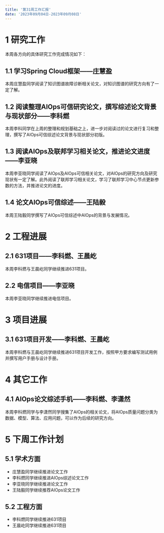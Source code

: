 ```yaml
---
title: '第31周工作汇报'
date: '2023年09月04日-2023年09月08日'
---
```


<!-- 只允许使用一级标题和二级标题 -->

# 1 研究工作

本周各方向的具体研究工作完成情况如下：

## 1.1 学习Spring Cloud框架——庄慧盈

本周庄慧盈同学阅读了知识图谱故障诊断相关论文，对知识图谱的研究方向有了一定了解。

## 1.2 阅读整理AIOps可信研究论文，撰写综述论文背景与现状部分——李科燃

本周李科同学在上周的整理和规划基础之上，进一步对阅读过的论文进行复习和整理，撰写了AIOps可信综述论文背景与现状部分初版。

## 1.3 阅读AIOps及联邦学习相关论文，推进论文进度——李亚晓

本周李亚晓同学阅读了AIOps及AIOps可信相关论文，对AIOps的研究方向及研究现状有一定了解。此外阅读了联邦学习相关论文，学习了联邦学习中心节点更新参数的方法，并推进论文的进度。

## 1.4 论文AIOps可信综述——王陆毅

本周王陆毅同学撰写了AIOps可信综述中AIOps的背景与发展情况。

# 2 工程进展

## 2.1 631项目——李科燃、王晨屹

本周李科燃与王晨屹同学继续推进631项目。

## 2.2 电信项目——李亚晓

本周李亚晓同学继续推进电信项目。

# 3 项目进展

## 3.1 631项目开发——李科燃、王晨屹

本周李科燃与王晨屹同学继续推进631项目开发工作，按照甲方要求编写测试用例并撰写用户手册与设计手册。

# 4 其它工作

## 4.1 AIOps论文综述手机——李科燃、李潇然

本周李科燃同学与李潇然同学搜集了AIOps的相关论文，将AIOps质量问题分类为数据、模型、算法、应用问题，可以作为后续的研究方向。

# 5 下周工作计划

## 5.1 学术方面

+ 庄慧盈同学继续推进论文工作
+ 李科燃同学继续推进AIOps综述论文工作
+ 李亚晓同学继续推进论文工作
+ 王陆毅同学继续推荐AIOps论文工作

## 5.2 工程方面

+ 李科燃同学继续推进631项目
+ 王晨屹同学继续推进631项目
